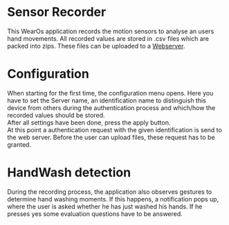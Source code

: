 # Sensor Recorder
This WearOs application records the motion sensors to analyse an users hand movements.
All recorded values are stored in .csv files which are packed into zips. These files can be uploaded to a [Webserver](../Webserver).


# Configuration
When starting for the first time, the configuration menu opens. Here you have to set the Server name, an identification name to distinguish this device from others during the authentication process and which/how the recorded values should be stored.  
After all settings have been done, press the apply button.  
At this point a authentication request with the given identification is send to the web server. Before the user can upload files, these request has to be granted. 

# HandWash detection
During the recording process, the application also observes gestures to determine hand washing moments. If this happens, a notification pops up, where the user is asked whether he has just washed his hands. If he presses yes some evaluation questions have to be answered. 